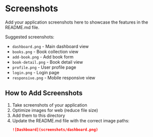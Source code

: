 # Screenshots

Add your application screenshots here to showcase the features in the README.md file.

Suggested screenshots:
- `dashboard.png` - Main dashboard view
- `books.png` - Book collection view
- `add-book.png` - Add book form
- `book-detail.png` - Book detail view
- `profile.png` - User profile page
- `login.png` - Login page
- `responsive.png` - Mobile responsive view

## How to Add Screenshots

1. Take screenshots of your application
2. Optimize images for web (reduce file size)
3. Add them to this directory
4. Update the README.md file with the correct image paths:
   ```markdown
   ![Dashboard](screenshots/dashboard.png)
   ```
